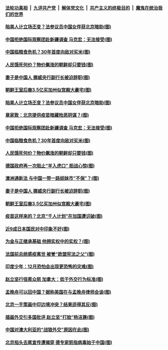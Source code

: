 

####  [法轮功真相](../../../../basic/blob/master/README.md?t=12071131) &nbsp;|&nbsp; [九评共产党](../../../../9ping.md/blob/master/README.md?t=12071131) &nbsp;|&nbsp; [解体党文化](../../../../jtdwh.md/blob/master/README.md?t=12071131)  &nbsp;|&nbsp; [共产主义的终极目的](../../../../gczydzjmd.md/blob/master/README.md?t=12071131) &nbsp;|&nbsp; [魔鬼在统治我们的世界](../../../../mgztzwmdsj.md/blob/master/README.md?t=12071131) 

#### [陷美人计立场丕变？法参议员中国女伴获北京暗助(图)](../pages/p9/954889.md?t=12071131) 

#### [中国拒绝国际观察团赴新疆调查 马克宏：无法接受(图)](../pages/p9/954888.md?t=12071131) 

#### [中国临粮食危机？30年首度向敌对买米(图)](../pages/p9/954823.md?t=12071131) 

#### [人民饿死何价？物价飙涨的朝鲜却只要钱(图)](../pages/p9/954813.md?t=12071131) 

#### [妻子是中国人 挪威央行副行长被迫辞职(图)](../pages/p9/954810.md?t=12071131) 

#### [朝鲜王室后裔3.5亿买加州似宫殿大豪宅(图)](../pages/p9/954802.md?t=12071131) 

#### [陷美人计立场丕变？法参议员中国女伴获北京暗助(图)](../pages/p9/954889.md?t=12071131) 

#### [章家敦：北京提供疫苗暗藏险恶阴谋？(图)](../pages/p9/954900.md?t=12071131) 

#### [中国拒绝国际观察团赴新疆调查 马克宏：无法接受(图)](../pages/p9/954888.md?t=12071131) 

#### [中国临粮食危机？30年首度向敌对买米(图)](../pages/p9/954823.md?t=12071131) 

#### [人民饿死何价？物价飙涨的朝鲜却只要钱(图)](../pages/p9/954813.md?t=12071131) 

#### [德国政府再一次阻止“羊入虎口” 胆战心惊(图)](../pages/p9/954858.md?t=12071131) 

#### [澳洲通新法 与中国一带一路姐妹市“不保”？(图)](../pages/p9/954849.md?t=12071131) 

#### [妻子是中国人 挪威央行副行长被迫辞职(图)](../pages/p9/954810.md?t=12071131) 

#### [朝鲜王室后裔3.5亿买加州似宫殿大豪宅(图)](../pages/p9/954802.md?t=12071131) 

#### [疫苗这样来的？北京“千人计划”在加国遭识破(图)](../pages/p9/954727.md?t=12071131) 

#### [近9成日本国民对中印象不好(图)](../pages/p9/954734.md?t=12071131) 

#### [为金与正继承基础 他拥实权中的实权？(图)](../pages/p9/954725.md?t=12071131) 

#### [法国前总统感疫离世 被誉“欧盟宪法之父”(图)](../pages/p9/954736.md?t=12071131) 

#### [印度少年：12月恐怕会出现更恐怖的灾难(图)](../pages/p9/954733.md?t=12071131) 

#### [赵立坚行径惹众怒 加拿大：低于外交行为标准(图)](../pages/p9/954683.md?t=12071131) 

#### [孟晚舟可以回中国？据称美国在与孟晚舟律师会谈(图)](../pages/p9/954657.md?t=12071131) 

#### [北京一手策画中印边境冲突？结果适得其反(图)](../pages/p9/954589.md?t=12071131) 

#### [插画外交引多国批评 赵立坚“打脸”杨洁篪(图)](../pages/p9/954656.md?t=12071131) 

#### [中国对澳大利亚的“战狼外交”原因在此(图)](../pages/p9/954654.md?t=12071131) 

#### [北京掐头去尾宣传遭揭穿 德专家怒指病毒始于中国(图)](../pages/p9/954582.md?t=12071131) 

